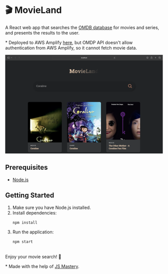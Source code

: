 # 🎬 MovieLand

A React web app that searches the [OMDB database](http://www.omdbapi.com/) for movies and series, and presents the results to the user.

\* Deployed to AWS Amplify [here](https://main.d3735dr4arytbp.amplifyapp.com), but OMDP API doesn't allow authentication from AWS Amplify, so it cannot fetch movie data.

![Demo Image](https://github.com/joelofrese/MovieLand/blob/main/Demo.png?raw=true)

## Prerequisites

- [Node.js](https://nodejs.org/)

## Getting Started

1. Make sure you have Node.js installed.
2. Install dependencies:
   ```bash
   npm install
   ```
3. Run the application:
   ```bash
   npm start
   ```
\
Enjoy your movie search! 🍿

\* Made with the help of [JS Mastery](https://www.youtube.com/@javascriptmastery).
